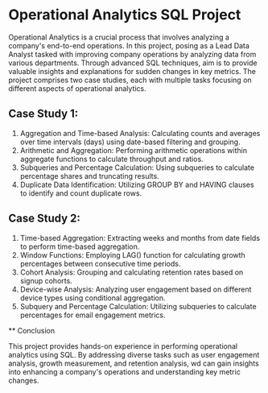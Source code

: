 # Operational Analytics SQL Project

Operational Analytics is a crucial process that involves analyzing a company's end-to-end operations. In this project, posing as a Lead Data Analyst tasked with improving company operations by analyzing data from various departments. Through advanced SQL techniques, aim is to provide valuable insights and explanations for sudden changes in key metrics. The project comprises two case studies, each with multiple tasks focusing on different aspects of operational analytics.

## **Case Study 1:**

1. Aggregation and Time-based Analysis: Calculating counts and averages over time intervals (days) using date-based filtering and grouping.
2. Arithmetic and Aggregation: Performing arithmetic operations within aggregate functions to calculate throughput and ratios.
3. Subqueries and Percentage Calculation: Using subqueries to calculate percentage shares and truncating results.
4. Duplicate Data Identification: Utilizing GROUP BY and HAVING clauses to identify and count duplicate rows.

## **Case Study 2:**

1. Time-based Aggregation: Extracting weeks and months from date fields to perform time-based aggregation.
2. Window Functions: Employing LAG() function for calculating growth percentages between consecutive time periods.
3. Cohort Analysis: Grouping and calculating retention rates based on signup cohorts.
4. Device-wise Analysis: Analyzing user engagement based on different device types using conditional aggregation.
5. Subquery and Percentage Calculation: Utilizing subqueries to calculate percentages for email engagement metrics.


** Conclusion

This project provides hands-on experience in performing operational analytics using SQL. By addressing diverse tasks such as user engagement analysis, growth measurement, and retention analysis, wd can gain insights into enhancing a company's operations and understanding key metric changes. 
